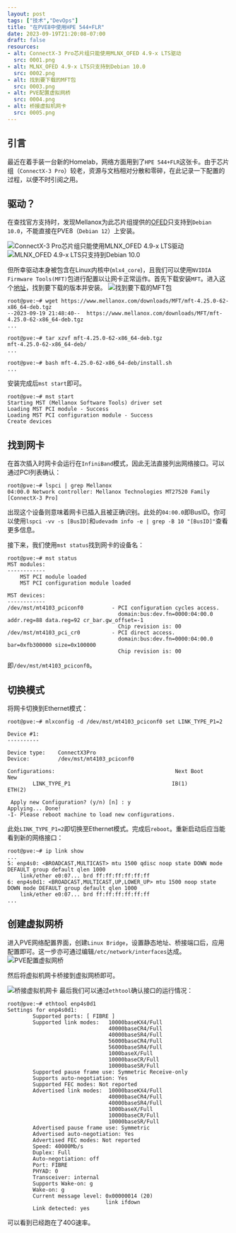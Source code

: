 ```yaml
---
layout: post
tags: ["技术","DevOps"]
title: "在PVE8中使用HPE 544+FLR"
date: 2023-09-19T21:20:08-07:00
draft: false
resources:
- alt: ConnectX-3 Pro芯片组只能使用MLNX_OFED 4.9-x LTS驱动
  src: 0001.png
- alt: MLNX_OFED 4.9-x LTS只支持到Debian 10.0
  src: 0002.png
- alt: 找到要下载的MFT包
  src: 0003.png
- alt: PVE配置虚拟网桥
  src: 0004.png
- alt: 桥接虚拟机网卡
  src: 0005.png
---
```

## 引言
最近在着手装一台新的Homelab，网络方面用到了`HPE 544+FLR`这张卡。由于芯片组（`ConnectX-3 Pro`）较老，资源与文档相对分散和零碎，在此记录一下配置的过程，以便不时引阅之用。

## 驱动？
在查找官方支持时，发现Mellanox为此芯片组提供的[OFED](https://network.nvidia.com/products/infiniband-drivers/linux/mlnx_ofed/)只支持到`Debian 10.0`，不能直接在PVE8（`Debian 12`）上安装。

![ConnectX-3 Pro芯片组只能使用MLNX_OFED 4.9-x LTS驱动](/2023/09/pve8-hpe-544-flr/0001.png)
![MLNX_OFED 4.9-x LTS只支持到Debian 10.0](/2023/09/pve8-hpe-544-flr/0002.png)

但所幸驱动本身被包含在Linux内核中(`mlx4_core`)，且我们可以使用`NVIDIA Firmware Tools(MFT)`包进行配置以让网卡正常运作。首先下载安装`MFT`。进入这个[地址](https://network.nvidia.com/products/adapter-software/firmware-tools/)，找到要下载的版本并安装。
![找到要下载的MFT包](/2023/09/pve8-hpe-544-flr/0003.png)

```
root@pve:~# wget https://www.mellanox.com/downloads/MFT/mft-4.25.0-62-x86_64-deb.tgz
--2023-09-19 21:48:40--  https://www.mellanox.com/downloads/MFT/mft-4.25.0-62-x86_64-deb.tgz
...

root@pve:~# tar xzvf mft-4.25.0-62-x86_64-deb.tgz 
mft-4.25.0-62-x86_64-deb/
...

root@pve:~# bash mft-4.25.0-62-x86_64-deb/install.sh
...
```

安装完成后`mst start`即可。

```
root@pve:~# mst start
Starting MST (Mellanox Software Tools) driver set
Loading MST PCI module - Success
Loading MST PCI configuration module - Success
Create devices
```

## 找到网卡
在首次插入时网卡会运行在`InfiniBand`模式，因此无法直接列出网络接口。可以通过PCI列表确认：

```
root@pve:~# lspci | grep Mellanox
04:00.0 Network controller: Mellanox Technologies MT27520 Family [ConnectX-3 Pro]
```

出现这个设备则意味着网卡已插入且被正确识别。此处的`04:00.0`即BusID。你可以使用`lspci -vv -s [BusID]`和`udevadm info -e | grep -B 10 "[BusID]"`查看更多信息。

接下来，我们使用`mst status`找到网卡的设备名：

```
root@pve:~# mst status
MST modules:
------------
    MST PCI module loaded
    MST PCI configuration module loaded

MST devices:
------------
/dev/mst/mt4103_pciconf0         - PCI configuration cycles access.
                                   domain:bus:dev.fn=0000:04:00.0 addr.reg=88 data.reg=92 cr_bar.gw_offset=-1
                                   Chip revision is: 00
/dev/mst/mt4103_pci_cr0          - PCI direct access.
                                   domain:bus:dev.fn=0000:04:00.0 bar=0xfb300000 size=0x100000
                                   Chip revision is: 00
```
即`/dev/mst/mt4103_pciconf0`。
## 切换模式
将网卡切换到Ethernet模式：

```
root@pve:~# mlxconfig -d /dev/mst/mt4103_pciconf0 set LINK_TYPE_P1=2

Device #1:
----------

Device type:    ConnectX3Pro    
Device:         /dev/mst/mt4103_pciconf0

Configurations:                                      Next Boot       New
        LINK_TYPE_P1                                IB(1)          ETH(2)          

 Apply new Configuration? (y/n) [n] : y
Applying... Done!
-I- Please reboot machine to load new configurations.
```

此处`LINK_TYPE_P1=2`即切换至Ethernet模式。完成后`reboot`。重新启动后应当能看到新的网络接口：

```
root@pve:~# ip link show
...
5: enp4s0: <BROADCAST,MULTICAST> mtu 1500 qdisc noop state DOWN mode DEFAULT group default qlen 1000
    link/ether e0:07... brd ff:ff:ff:ff:ff:ff
6: enp4s0d1: <BROADCAST,MULTICAST,UP,LOWER_UP> mtu 1500 noop state DOWN mode DEFAULT group default qlen 1000
    link/ether e0:07... brd ff:ff:ff:ff:ff:ff
...
```

## 创建虚拟网桥
进入PVE网络配置界面，创建`Linux Bridge`，设置静态地址、桥接端口后，应用配置即可。这一步亦可通过编辑`/etc/network/interfaces`达成。
![PVE配置虚拟网桥](/2023/09/pve8-hpe-544-flr/0004.png)

然后将虚拟机网卡桥接到虚拟网桥即可。

![桥接虚拟机网卡](/2023/09/pve8-hpe-544-flr/0005.png)
最后我们可以通过`ethtool`确认接口的运行情况：

```
root@pve:~# ethtool enp4s0d1
Settings for enp4s0d1:
        Supported ports: [ FIBRE ]
        Supported link modes:   10000baseKX4/Full
                                40000baseCR4/Full
                                40000baseSR4/Full
                                56000baseCR4/Full
                                56000baseSR4/Full
                                1000baseX/Full
                                10000baseCR/Full
                                10000baseSR/Full
        Supported pause frame use: Symmetric Receive-only
        Supports auto-negotiation: Yes
        Supported FEC modes: Not reported
        Advertised link modes:  10000baseKX4/Full
                                40000baseCR4/Full
                                40000baseSR4/Full
                                1000baseX/Full
                                10000baseCR/Full
                                10000baseSR/Full
        Advertised pause frame use: Symmetric
        Advertised auto-negotiation: Yes
        Advertised FEC modes: Not reported
        Speed: 40000Mb/s
        Duplex: Full
        Auto-negotiation: off
        Port: FIBRE
        PHYAD: 0
        Transceiver: internal
        Supports Wake-on: g
        Wake-on: g
        Current message level: 0x00000014 (20)
                               link ifdown
        Link detected: yes
```

可以看到已经跑在了40G速率。
